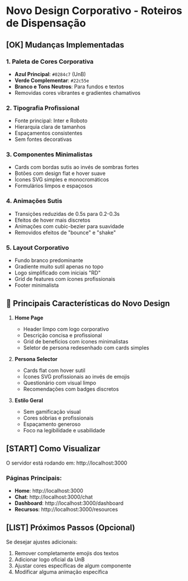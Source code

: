 # Novo Design Corporativo - Roteiros de Dispensação

## [OK] Mudanças Implementadas

### 1. **Paleta de Cores Corporativa**
- **Azul Principal**: `#0284c7` (UnB)
- **Verde Complementar**: `#22c55e` 
- **Branco e Tons Neutros**: Para fundos e textos
- Removidas cores vibrantes e gradientes chamativos

### 2. **Tipografia Profissional**
- Fonte principal: Inter e Roboto
- Hierarquia clara de tamanhos
- Espaçamentos consistentes
- Sem fontes decorativas

### 3. **Componentes Minimalistas**
- Cards com bordas sutis ao invés de sombras fortes
- Botões com design flat e hover suave
- Ícones SVG simples e monocromáticos
- Formulários limpos e espaçosos

### 4. **Animações Sutis**
- Transições reduzidas de 0.5s para 0.2-0.3s
- Efeitos de hover mais discretos
- Animações com cubic-bezier para suavidade
- Removidos efeitos de "bounce" e "shake"

### 5. **Layout Corporativo**
- Fundo branco predominante
- Gradiente muito sutil apenas no topo
- Logo simplificado com iniciais "RD"
- Grid de features com ícones profissionais
- Footer minimalista

## 🎨 Principais Características do Novo Design

1. **Home Page**
   - Header limpo com logo corporativo
   - Descrição concisa e profissional
   - Grid de benefícios com ícones minimalistas
   - Seletor de persona redesenhado com cards simples

2. **Persona Selector**
   - Cards flat com hover sutil
   - Ícones SVG profissionais ao invés de emojis
   - Questionário com visual limpo
   - Recomendações com badges discretos

3. **Estilo Geral**
   - Sem gamificação visual
   - Cores sóbrias e profissionais
   - Espaçamento generoso
   - Foco na legibilidade e usabilidade

## [START] Como Visualizar

O servidor está rodando em: http://localhost:3000

### Páginas Principais:
- **Home**: http://localhost:3000
- **Chat**: http://localhost:3000/chat
- **Dashboard**: http://localhost:3000/dashboard
- **Recursos**: http://localhost:3000/resources

## [LIST] Próximos Passos (Opcional)

Se desejar ajustes adicionais:
1. Remover completamente emojis dos textos
2. Adicionar logo oficial da UnB
3. Ajustar cores específicas de algum componente
4. Modificar alguma animação específica